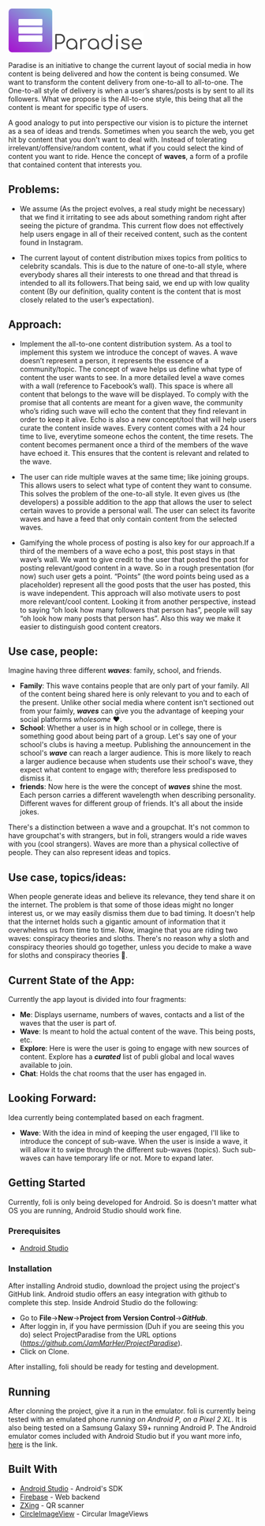 <img src="app/src/main/res/drawable-v24/idaelogo6_fullsmall.png" width="90" height="90" />

<img src="design/paradise_font.png" width="180"/>

Paradise is an initiative to change the current layout of social media in how content is being delivered and how the content is being consumed. We want to transform the content delivery from one-to-all to all-to-one. The One-to-all style of delivery is when a user’s shares/posts is by sent to all its followers. What we propose is the All-to-one style, this being that all the content is meant for specific type of users. 

A good analogy to put into perspective our vision is to picture the internet as a sea of ideas and trends. Sometimes when you search the web, you get hit by content that you don't want to deal with.
Instead of tolerating irrelevant/offensive/random content, what if you could select the kind of content you want to ride. Hence the concept of **waves**, a form of a profile that contained content that interests you.

## Problems:
- We assume (As the project evolves, a real study might be necessary)  that we find it irritating to see ads about something random right after seeing the picture of grandma. This current flow does not effectively help users engage in all of their received content, such as the content found in Instagram.

- The current layout of content distribution mixes topics from politics to celebrity scandals. This is due to the nature of one-to-all style, where everybody shares all their interests to one thread and that thread is intended to all its followers.That being said, we end up with low quality content (By our definition, quality content is the content that is most closely related to the user’s expectation).

## Approach:
- Implement the all-to-one content distribution system. As a tool to implement this system we introduce the concept of waves. A wave doesn’t represent a person, it represents the essence of a community/topic. The concept of wave helps us define what type of content the user wants to see. In a more detailed level a wave comes with a wall (reference to Facebook’s wall). This space is where all content that belongs to the wave will be displayed. To comply with the promise that all contents are meant for a given wave, the community who’s riding such wave will echo the content that they find relevant in order to keep it alive. Echo is also a new concept/tool that will help users curate the content inside waves. Every content comes with a 24 hour time to live, everytime someone echos the content, the time resets. The content becomes permanent once a third of the members of the wave have echoed it. This ensures that the content is relevant and related to the wave. 

- The user can ride multiple waves at the same time; like joining groups. This allows users to select what  type of content they want to consume. This solves the problem of the one-to-all style. It even gives us (the developers) a possible addition to the app that allows the user to select certain waves to provide a personal wall. The user can select its favorite waves and have a feed that only contain content from the selected waves.

- Gamifying the whole process of posting is also key for our approach.If a third of the members of a wave echo a post, this post stays in that wave’s wall. We want to give credit to the user that posted the post for posting relevant/good content in a wave. So in a rough presentation (for now) such user gets a point. “Points” (the word points being used as a placeholder) represent all the good posts that the user has posted, this is wave independent. This approach will also motivate users to post more relevant/cool content. Looking it from another perspective, instead to saying “oh look how many followers that person has”, people will say “oh look how many posts that person has”. Also this way we make it easier to distinguish good content creators.

## Use case, people:
Imagine having three different **_waves_**: family, school, and friends.
- **Family**: This wave contains people that are only part of your family. All of the content being shared here is only relevant to you and to each of the present. Unlike other social media where content isn't sectioned out from your faimly, **_waves_** can give you the advantage of keeping your social platforms _wholesome_ ♥️. 
- **School**: Whether a user is in high school or in college, there is something good about being part of a group. Let's say one of your school's clubs is having a meetup. Publishing the announcement in the school's **_wave_** can reach a larger audience. This is more likely to reach a larger audience because when students use their school's wave, they expect what content to engage with; therefore less predisposed to dismiss it. 
- **friends**: Now here is the were the concept of **_waves_** shine the most. Each person carries a different wavelength when describing personality. Different waves for different group of friends. It's all about the inside jokes.

There's a distinction between a wave and a groupchat. It's not common to have groupchat's with strangers, but in foli, strangers would a ride waves with you (cool strangers).
Waves are more than a physical collective of people. They can also represent ideas and topics.

## Use case, topics/ideas:
When people generate ideas and believe its relevance, they tend share it on the internet. The problem is that some of those ideas might no longer interest us, or we may easily dismiss them due to bad timing. It doesn't help that the internet holds such a gigantic amount of information that it overwhelms us from time to time. Now, imagine that you are riding two waves: conspiracy theories and sloths.
There's no reason why a sloth and conspiracy theories should go together, unless you decide to make a wave for sloths and conspiracy theories :poop:.

## Current State of the App:
Currently the app layout is divided into four fragments:
- **Me**: Displays username, numbers of waves, contacts and a list of the waves that the user is part of.
- **Wave**: Is meant to hold the actual content of the wave. This being posts, etc.
- **Explore**: Here is were the user is going to engage with new sources of content. Explore has a **_curated_** list of publi global and local waves available to join. 
- **Chat**: Holds the chat rooms that the user has engaged in.

## Looking Forward:
Idea currently being contemplated based on each fragment.
- **Wave**: With the idea in mind of keeping the user engaged, I'll like to introduce the concept of sub-wave. When the user is inside a wave, it will allow it to swipe through the different sub-waves (topics). Such sub-waves can have temporary life or not. More to expand later. 

## Getting Started
Currently, foli is only being developed for Android. So is doesn't matter what OS you are running, Android Studio should work fine.

### Prerequisites
- [Android Studio](https://developer.android.com/studio/)


### Installation
After installing Android studio, download the project using the project's GitHub link. Android studio offers an easy integration with github to complete this step.
Inside Android Studio do the following:
- Go to **File**->**New**->**Project from Version Control**->**_GitHub_**.
- After loggin in, if you have permission (Duh if you are seeing this you do) select ProjectParadise from the URL options (_https://github.com/JamMarHer/ProjectParadise_).
- Click on Clone.

After installing, foli should be ready for testing and development.

## Running

After clonning the project, give it a run in the emulator. foli is currently being tested with an emulated phone _running on Android P, on a Pixel 2 XL_.
It is also being tested on a Samsung Galaxy S9+ running Android P.
The Android emulator comes included with Android Studio but if you want more info, [here](https://developer.android.com/studio/run/emulator) is the link.


## Built With

* [Android Studio](https://developer.android.com/studio/) - Android's SDK
* [Firebase](https://maven.apache.org/) - Web backend
* [ZXing](https://github.com/zxing/zxing) - QR scanner
* [CircleImageView](https://github.com/hdodenhof/CircleImageView) - Circular ImageViews




